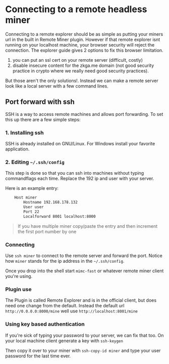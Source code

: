 # Connecting to a remote headless miner

Connecting to a remote explorer should be as simple as putting your miners url in the built in Remote Miner plugin. However if that remote explorer isnt running on your localhost machine, your browser security will reject the connection. The explorer guide gives 2 options to fix this browser limitation.

1) you can put an ssl cert on your remote server (difficult, costly)
2) disable insecure content for the zkga.me domain (not good security practice in crypto where we really need good security practices).

But those aren't the only solutions!. Instead we can make a remote server look like a local server with a few command lines.

## Port forward with ssh

SSH is a way to access remote machines and allows port forwarding.
To set this up there are a few simple steps:

### 1. Installing ssh

SSH is already installed on GNU/Linux.
For Windows install your favorite application.  

### 2. Editing `~/.ssh/config`

This step is done so that you can ssh into machines without typing commandflags each time. Replace the 192 ip and user with your server.

Here is an example entry:

```bash
    Host miner
        Hostname 192.168.178.132
        User user
        Port 22
        Localforward 8001 localhost:8000
```

> If you have multiple miner copy/paste the entry and then increment the first port number by one

### Connecting

Use `ssh miner` to connect to the remote server and forward the port. Notice how `miner` stands for the ip address in the `~/.ssh/config`.

Once you drop into the shell start `mimc-fast` or whatever remote miner client you're using.

### Plugin use

The Plugin is called Remote Explorer and is in the official client, but does need one change from the default. Instead the default url `http://0.0.0.0:8000/mine` well use `http://localhost:8001/mine`

### Using key based authentication

If you're sick of typing your password to your server, we can fix that too. On your local machine client generate a key with `ssh-keygen`

Then copy it over to your miner with `ssh-copy-id miner` and type your user password for the last time ever.
